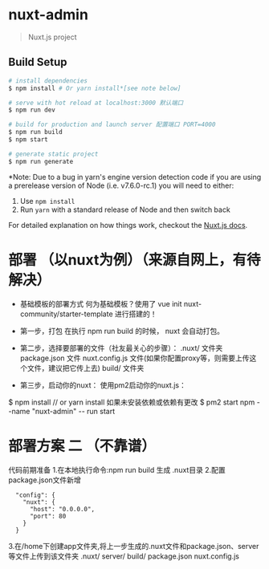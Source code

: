 # nuxt-admin

> Nuxt.js project

## Build Setup

``` bash
# install dependencies
$ npm install # Or yarn install*[see note below]

# serve with hot reload at localhost:3000 默认端口
$ npm run dev

# build for production and launch server 配置端口 PORT=4000
$ npm run build
$ npm start

# generate static project
$ npm run generate
```

*Note: Due to a bug in yarn's engine version detection code if you are
using a prerelease version of Node (i.e. v7.6.0-rc.1) you will need to either:
  1. Use `npm install`
  2. Run `yarn` with a standard release of Node and then switch back

For detailed explanation on how things work, checkout the [Nuxt.js docs](https://github.com/nuxt/nuxt.js).

# 部署 （以nuxt为例）（来源自网上，有待解决）

- 基础模板的部署方式
何为基础模板？使用了 vue init nuxt-community/starter-template <project-name> 进行搭建的！

- 第一步，打包
在执行 npm run build 的时候， nuxt 会自动打包。

- 第二步，选择要部署的文件（社友最关心的步骤）：
.nuxt/ 文件夹
package.json 文件
nuxt.config.js 文件(如果你配置proxy等，则需要上传这个文件，建议把它传上去)
build/ 文件夹

- 第三步，启动你的nuxt：
使用pm2启动你的nuxt.js：

$ npm install // or yarn install 如果未安装依赖或依赖有更改
$ pm2 start npm --name "nuxt-admin" -- run start

# 部署方案 二 （不靠谱）
代码前期准备
1.在本地执行命令:npm run build 生成 .nuxt目录
2.配置package.json文件新增

```
  "config": {
    "nuxt": {
      "host": "0.0.0.0",
      "port": 80
    }
  }
```
 3.在/home下创建app文件夹,将上一步生成的.nuxt文件和package.json、server等文件上传到该文件夹
.nuxt/
server/
build/
package.json
nuxt.config.js
